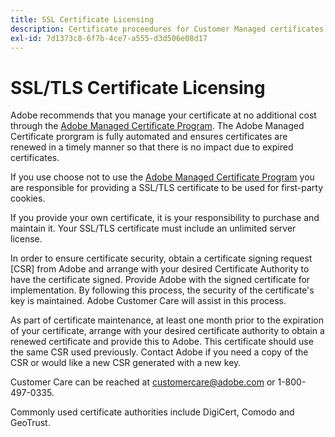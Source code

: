 ```yaml
---
title: SSL Certificate Licensing
description: Certificate proceedures for Customer Managed certificates
exl-id: 7d1373c8-6f7b-4ce7-a555-d3d506e08d17
---
```

# SSL/TLS Certificate Licensing

Adobe recommends that you manage your certificate at no additional cost through the [Adobe Managed Certificate Program](https://experienceleague.adobe.com/docs/core-services/interface/ec-cookies/cookies-first-party.html). The Adobe Managed Certificate prorgram is fully automated and ensures certificates are renewed in a timely manner so that there is no impact due to expired certificates.

If you use choose not to use the [Adobe Managed Certificate Program](https://experienceleague.adobe.com/docs/core-services/interface/ec-cookies/cookies-first-party.html) you are responsible for providing a SSL/TLS certificate to be used for first-party cookies.  

If you provide your own certificate, it is your responsibility to purchase and maintain it.  Your SSL/TLS certificate must include an unlimited server license. 

In order to ensure certificate security, obtain a certificate signing request [CSR] from Adobe and arrange with your desired Certificate Authority to have the certificate signed.  Provide Adobe with the signed certificate for implementation.  By following this process, the security of the certificate's key is maintained.  Adobe Customer Care will assist in this process.

As part of certificate maintenance, at least one month prior to the expiration of your certificate, arrange with your desired certificate authority to obtain a renewed certificate and provide this to Adobe.  This certificate should use the same CSR used previously.  Contact Adobe if you need a copy of the CSR or would like a new CSR generated with a new key.

Customer Care can be reached at customercare@adobe.com or 1-800-497-0335.

Commonly used certificate authorities include DigiCert, Comodo and GeoTrust.
